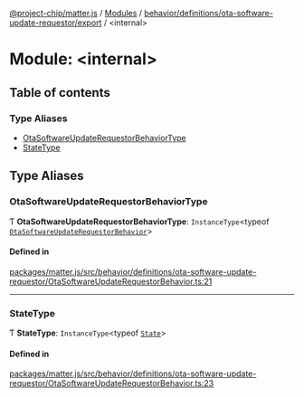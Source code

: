 [@project-chip/matter.js](../README.md) / [Modules](../modules.md) / [behavior/definitions/ota-software-update-requestor/export](behavior_definitions_ota_software_update_requestor_export.md) / \<internal\>

# Module: \<internal\>

## Table of contents

### Type Aliases

- [OtaSoftwareUpdateRequestorBehaviorType](behavior_definitions_ota_software_update_requestor_export._internal_.md#otasoftwareupdaterequestorbehaviortype)
- [StateType](behavior_definitions_ota_software_update_requestor_export._internal_.md#statetype)

## Type Aliases

### OtaSoftwareUpdateRequestorBehaviorType

Ƭ **OtaSoftwareUpdateRequestorBehaviorType**: `InstanceType`\<typeof [`OtaSoftwareUpdateRequestorBehavior`](behavior_definitions_ota_software_update_requestor_export.md#otasoftwareupdaterequestorbehavior)\>

#### Defined in

[packages/matter.js/src/behavior/definitions/ota-software-update-requestor/OtaSoftwareUpdateRequestorBehavior.ts:21](https://github.com/project-chip/matter.js/blob/3adaded6/packages/matter.js/src/behavior/definitions/ota-software-update-requestor/OtaSoftwareUpdateRequestorBehavior.ts#L21)

___

### StateType

Ƭ **StateType**: `InstanceType`\<typeof [`State`](../classes/behavior_definitions_ota_software_update_requestor_export.OtaSoftwareUpdateRequestorServer.md#state-1)\>

#### Defined in

[packages/matter.js/src/behavior/definitions/ota-software-update-requestor/OtaSoftwareUpdateRequestorBehavior.ts:23](https://github.com/project-chip/matter.js/blob/3adaded6/packages/matter.js/src/behavior/definitions/ota-software-update-requestor/OtaSoftwareUpdateRequestorBehavior.ts#L23)
